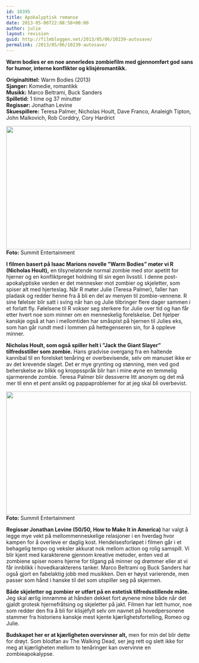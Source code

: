 ```yaml
---
id: 10395
title: Apokalyptisk romanse
date: 2013-05-06T22:08:58+00:00
author: julie
layout: revision
guid: http://filmbloggen.net/2013/05/06/10239-autosave/
permalink: /2013/05/06/10239-autosave/
---
```

**Warm bodies er en noe annerledes zombiefilm med gjennomført god sans for humor, interne konflikter og klisjéromantikk.<!--more-->**

**Originaltittel:** Warm Bodies (2013)  
**Sjanger:** Komedie, romantikk  
**Musikk:** Marco Beltrami, Buck Sanders  
**Spilletid:** 1 time og 37 minutter  
**Regissør:** Jonathan Levine  
**Skuespillere:** Teresa Palmer, Nicholas Hoult, Dave Franco, Analeigh Tipton, John Malkovich, Rob Corddry, Cory Hardrict

<a href="http://filmbloggen.net/2013/05/06/apokalyptisk-romanse/warm-bodies-2/" rel="attachment wp-att-10241"><img class="alignnone size-full wp-image-10241" src="http://filmbloggen.net/wp-content/uploads//2013/04/5-11.jpg" alt="" width="497" height="331" /><br /> </a>**Foto:** Summit Entertainment

**I filmen basert på Isaac Marions novelle ”Warm Bodies” møter vi R (Nicholas Hoult),** en tilsynelatende normal zombie med stor apetitt for hjerner og en konfliktpreget holdning til sin egen livsstil. I denne post-apokalyptiske verden er det mennesker mot zombier og skjeletter, som spiser alt med hjerteslag. Når R møter Julie (Teresa Palmer), faller han pladask og redder henne fra å bli en del av menyen til zombie-vennene. R sine følelser blir satt i sving når han og Julie tilbringer flere dager sammen i et forlatt fly. Følelsene til R vokser seg sterkere for Julie over tid og han får etter hvert noe som minner om en menneskelig forelskelse. Det hjelper kanskje også at han i mellomtiden har småspist på hjernen til Julies eks, som han går rundt med i lommen på hettegenseren sin, for å oppleve minner.

**Nicholas Hoult, som også spiller helt i ”Jack the Giant Slayer” tilfredsstiller som zombie.** Hans gradvise overgang fra en haltende kannibal til en forelsket tenåring er overbevisende, selv om manuset ikke er av det krevende slaget. Det er mye grynting og stønning, men ved god beherskelse av blikk og kroppsspråk blir han i mine øyne en temmelig sjarmerende zombie. Teresa Palmer blir dessverre litt anonym og det må mer til enn et pent ansikt og pappaproblemer for at jeg skal bli overbevist.

<a href="http://filmbloggen.net/2013/05/06/apokalyptisk-romanse/warm-bodies-3/" rel="attachment wp-att-10246"><img class="alignnone size-full wp-image-10246" src="http://filmbloggen.net/wp-content/uploads//2013/04/6-2.jpg" alt="" width="497" height="331" /><br /> </a>**Foto:** Summit Entertainment

**Regissør Jonathan Levine (50/50, How to Make It in America)** har valgt å legge mye vekt på mellommenneskelige relasjoner i en hverdag hvor kampen for å overleve er daglig kost. Hendelsesforløpet i filmen går i et behagelig tempo og veksler akkurat nok mellom action og rolig samspill. Vi blir kjent med karakterene gjennom kreative metoder, enten ved at zombiene spiser noens hjerne for tilgang på minner og drømmer eller at vi får innblikk i hovedkarakterens tanker. Marco Beltrami og Buck Sanders har også gjort en fabelaktig jobb med musikken. Den er høyst varierende, men passer som hånd i hanske til det som utspiller seg på skjermen.

**Både skjeletter og zombier er utført på en estetisk tilfredsstillende måte.** Jeg skal ærlig innrømme at hånden dekket fort øynene mine både når det gjaldt grotesk hjernefråtsing og skjeletter på jakt. Filmen har lett humor, noe som redder den fra å bli for klisjéfylt selv om navnet på hovedpersonene stammer fra historiens kanskje mest kjente kjærlighetsfortelling, Romeo og Julie.

**Budskapet her er at kjærligheten overvinner alt,** men for min del blir dette for drøyt. Som blodfan av The Walking Dead, ser jeg rett og slett ikke for meg at kjærligheten mellom to tenåringer kan overvinne en zombieapokalypse.

<div class="video-shortcode">
</div>